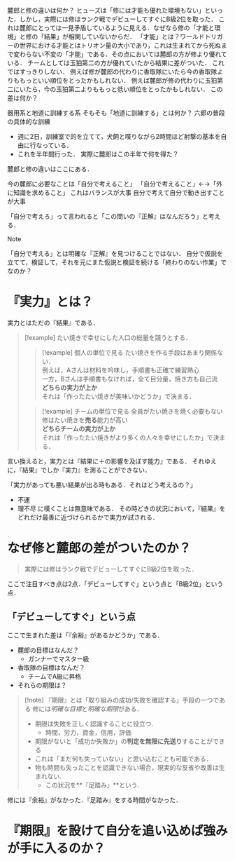麓郎と修の違いは何か？ 
ヒューズは「修には才能も優れた環境もない」といった．しかし，実際には修はランク戦でデビューしてすぐにB級2位を取った．
これは麓郎にとっては一見矛盾しているように見える．なぜなら修の「才能と環境」と修の「結果」が相関していないからだ．
「才能」とは？ワールドトリガーの世界における才能とはトリオン量の大小であり，これは生まれてから死ぬまで変わらない不変の「才能」である．その点においては麓郎の方が修より優れている．
チームとしては玉狛第二の方が優れていたから結果に差がついた．
これではすっきりしない．
例えば修が麓郎の代わりに香取隊にいたら今の香取隊よりももっといい順位をとったかもしれない．
例えば麓郎が修の代わりに玉狛第二にいたら，今の玉狛第二よりももっと低い順位をとったかもしれない．
この差は何か？


器用系と地道に訓練する系
そもそも「地道に訓練する」とは何か？
六郎の普段の具体的な訓練
- 週に2日，訓練室で的を立てて，犬飼と喋りながら2時間ほど射撃の基本を自由に行なっている．
- これを半年間行った．
実際に麓郎はこの半年で何を得た？

麓郎と修の違いはここにある．


今の麓郎に必要なことは「自分で考えること」
「自分で考えること」←→「外に知識を求めること」
これはバランスが大事
自分で考えて自分で動き出すことが大事


「自分で考えろ」って言われると「この問いの『正解』はなんだろう」と考える．
> [!note]
> 「自分で考える」とは明確な『正解』を見つけることではない．
> 自分で仮説を立てて，検証して，それを元にまた仮説と検証を続ける「終わりのない作業」でなのか？

# 『実力』とは？
実力とはただの『結果』である．
> [!example]
> たい焼きで幸せにした人口の総量を競うとする．<br>
> > [!example] 個人の単位で見る
> > たい焼きを作る手段はあまり関係ない． <br>
> > 例えば，Aさんは材料を吟味し，手順書も正確で練習熱心 <br>
> > 一方，Bさんは手順書もなければ，全て目分量，焼き方も自己流<br>
> > **どちらの実力が上か**<br>
> > それは「作ったたい焼きが美味いかどうか」で決まる．<br>
> 
> > [!example] チームの単位で見る
> > 全員がたい焼きを焼く必要もない <br>
> > 修はたい焼きを**売る**能力が高い<br>
> > **どちらチームの実力が上か**<br>
> > それは「作ったたい焼きがより多くの人々を幸せにしたか」で決まる．<br>

言い換えると，実力とは『結果に＋の影響を及ぼす能力』である．
それゆえに，『結果』でしか『実力』を測ることができない．

「実力があっても悪い結果が出る時もある．それはどう考えるの？」
- 不運
- 理不尽
に嘆くことは無意味である．
その時どきの状況において，『結果』をどれだけ最善に近づけられるかで実力が試される．

# なぜ修と麓郎の差がついたのか？
> 実際には修はランク戦でデビューしてすぐにB級2位を取った．


ここで注目すべき点は2点．「デビューしてすぐ」という点と「B級2位」という点．
## 「デビューしてすぐ」という点
ここで生まれた差は「『余裕』があるかどうか」である．
- 麓郎の目標はなんだ？
	- ガンナーでマスター級
- 香取隊の目標はなんだ？
	- チームでA級に昇格
- それらの期限は？

> [!note] 『期限』とは「取り組みの成功/失敗を確認する」手段の一つである
> 修には*明確な目標*と*明確な期限*がある．
> - 期限は失敗を正しく認識することに役立つ.
> 	- 時間，労力，資金，信用，評価
> - 期限がないと「成功か失敗か」の**判定を無限に先送り**することができる
> - これは「まだ何も失っていない」と思い込むことも可能である．
> - 物も時間も失ったことを認識できない場合，現実的な反省や改善は生まれない.
> 	- この状況を**『足踏み』**という．



修には『余裕』がなかった．『足踏み』をする時間がなかった．

# 『期限』を設けて自分を追い込めば強みが手に入るのか？